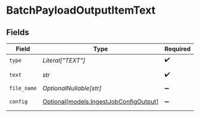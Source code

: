 # BatchPayloadOutputItemText


## Fields

| Field                                                                        | Type                                                                         | Required                                                                     | Description                                                                  |
| ---------------------------------------------------------------------------- | ---------------------------------------------------------------------------- | ---------------------------------------------------------------------------- | ---------------------------------------------------------------------------- |
| `type`                                                                       | *Literal["TEXT"]*                                                            | :heavy_check_mark:                                                           | N/A                                                                          |
| `text`                                                                       | *str*                                                                        | :heavy_check_mark:                                                           | The text to ingest.                                                          |
| `file_name`                                                                  | *OptionalNullable[str]*                                                      | :heavy_minus_sign:                                                           | N/A                                                                          |
| `config`                                                                     | [Optional[models.IngestJobConfigOutput]](../models/ingestjobconfigoutput.md) | :heavy_minus_sign:                                                           | The ingest job config.                                                       |
